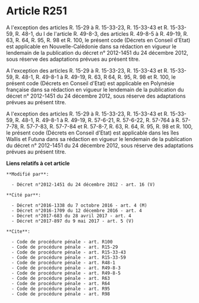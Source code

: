 # Article R251

A l'exception des articles R. 15-29 à R. 15-33-23, R. 15-33-43 et R. 15-33-59, R. 48-1, 
du I de l'article R. 49-8-3, des articles R. 49-8-5 à R. 49-19, 
R. 63, R. 64, R. 95, R. 98 et R. 100, le présent code (Décrets en Conseil d'Etat) est applicable en Nouvelle-Calédonie dans
sa rédaction en vigueur le lendemain de la publication du décret n° 2012-1451 du 24 décembre 2012, sous réserve des
adaptations prévues au présent titre.

A l'exception des articles R. 15-29 à R. 15-33-23, R. 15-33-43 et R. 15-33-59, R. 48-1, R. 49-8-1 à R. 49-19, R. 63, R 64, R.
95, R. 98 et R. 100, le présent code (Décrets en Conseil d'Etat) est applicable en Polynésie française dans sa rédaction en
vigueur le lendemain de la publication du décret n° 2012-1451 du 24 décembre 2012, sous réserve des adaptations prévues au
présent titre.

A l'exception des articles R. 15-29 à R. 15-33-23, R. 15-33-43 et R. 15-33-59, R. 48-1, R. 49-8-1 à R. 49-19, R. 57-6-21, R.
57-6-22, R. 57-764 à R. 57-7-78, R. 57-7-83, R. 57-7-84 et R. 57-8-7, R. 63, R. 64, R. 95, R. 98 et R. 100, le présent code
(Décrets en Conseil d'Etat) est applicable dans les îles Wallis et Futuna dans sa rédaction en vigueur le lendemain de la
publication du décret n° 2012-1451 du 24 décembre 2012, sous réserve des adaptations prévues au présent titre.

**Liens relatifs à cet article**

	**Modifié par**:

	  - Décret n°2012-1451 du 24 décembre 2012 - art. 16 (V)

	**Cité par**:

	  - Décret n°2016-1338 du 7 octobre 2016 - art. 4 (M)
	  - Décret n°2016-1709 du 12 décembre 2016 - art. 4
	  - Décret n°2017-683 du 28 avril 2017 - art. 4
	  - Décret n°2017-897 du 9 mai 2017 - art. 5 (V)

	**Cite**:

	  - Code de procédure pénale - art. R100
	  - Code de procédure pénale - art. R15-29
	  - Code de procédure pénale - art. R15-33-43
	  - Code de procédure pénale - art. R15-33-59
	  - Code de procédure pénale - art. R48-1
	  - Code de procédure pénale - art. R49-8-3
	  - Code de procédure pénale - art. R49-8-5
	  - Code de procédure pénale - art. R63
	  - Code de procédure pénale - art. R64
	  - Code de procédure pénale - art. R95
	  - Code de procédure pénale - art. R98

